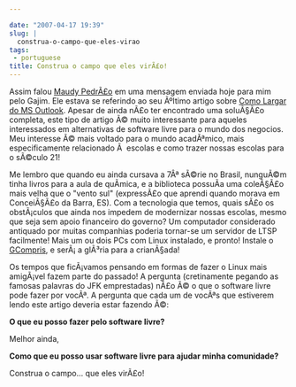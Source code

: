 ```yaml
---

date: "2007-04-17 19:39"
slug: |
  construa-o-campo-que-eles-virao
tags:
 - portuguese
title: Construa o campo que eles virÃ£o!
---
```


Assim falou [Maudy
PedrÃ£o](http://ubuntudicas.blogspot.com/2007/04/como-largar-do-ms-outlook.html)
em uma mensagem enviada hoje para mim pelo Gajim. Ele estava se
referindo ao seu Ãºltimo artigo sobre [Como Largar do MS
Outlook](http://ubuntudicas.blogspot.com/2007/04/como-largar-do-ms-outlook.html).
Apesar de ainda nÃ£o ter encontrado uma soluÃ§Ã£o completa, este tipo de
artigo Ã© muito interessante para aqueles interessados em alternativas
de software livre para o mundo dos negocios. Meu interesse Ã© mais
voltado para o mundo acadÃªmico, mais especificamente relacionado Ã 
escolas e como trazer nossas escolas para o sÃ©culo 21!

Me lembro que quando eu ainda cursava a 7Âª sÃ©rie no Brasil, nunguÃ©m
tinha livros para a aula de quÃ­mica, e a biblioteca possuÃ­a uma
coleÃ§Ã£o mais velha que o "vento sul" (expressÃ£o que aprendi quando
morava em ConceiÃ§Ã£o da Barra, ES). Com a tecnologia que temos, quais
sÃ£o os obstÃ¡culos que ainda nos impedem de modernizar nossas escolas,
mesmo que seja sem apoio financeiro do governo? Um computador
considerado antiquado por muitas companhias poderia tornar-se um
servidor de LTSP facilmente! Mais um ou dois PCs com Linux instalado, e
pronto! Instale o
[GCompris](http://classe.geness.ufsc.br/index.php/GCompris), e serÃ¡ a
glÃ³ria para a crianÃ§ada!

Os tempos que ficÃ¡vamos pensando em formas de fazer o Linux mais
amigÃ¡vel fazem parte do passado! A pergunta (cretinamente pegando as
famosas palavras do JFK emprestadas) nÃ£o Ã© o que o software livre pode
fazer por vocÃª. A pergunta que cada um de vocÃªs que estiverem lendo
este artigo deveria estar fazendo Ã©:

**O que eu posso fazer pelo software livre?**

Melhor ainda,

**Como que eu posso usar software livre para ajudar minha comunidade?**

Construa o campo... que eles virÃ£o!
